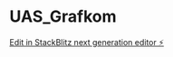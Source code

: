 # UAS_Grafkom

[Edit in StackBlitz next generation editor ⚡️](https://stackblitz.com/~/github.com/jessicamichiko/UAS_Grafkom)